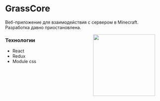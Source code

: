 # GrassCore

Веб-приложение для взаимодействия с сервером в Minecraft. Разработка давно приостановлена.


<img src="https://github.com/IFraimG/grasscore-deprecated/blob/main/public/images/logo.png" width="200" align="right" hspace="20">

### Технологии

* React
* Redux
* Module css

